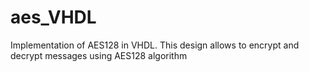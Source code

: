 # aes_VHDL

Implementation of AES128 in VHDL. This design allows to encrypt and decrypt messages using AES128 algorithm
